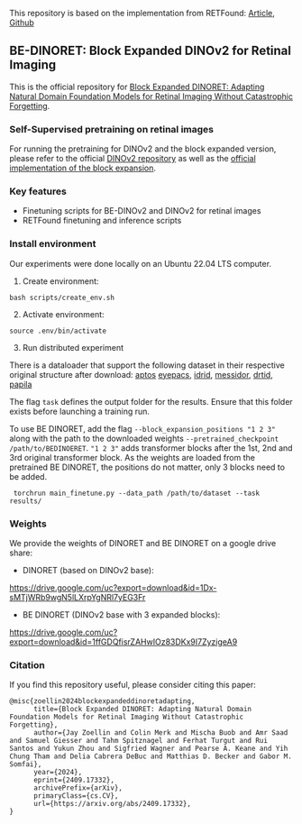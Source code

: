 This repository is based on the implementation from RETFound: [Article](https://www.nature.com/articles/s41586-023-06555-x), [Github](https://github.com/rmaphoh/RETFound_MAE.git)

## BE-DINORET: Block Expanded DINOv2 for Retinal Imaging
This is the official repository for [Block Expanded DINORET: Adapting Natural Domain Foundation Models for Retinal Imaging Without Catastrophic Forgetting](https://arxiv.org/abs/2409.17332).

### Self-Supervised pretraining on retinal images
For running the pretraining for DINOv2 and the block expanded version, please refer to the official [DINOv2 repository](https://github.com/facebookresearch/dinov2.git) as well as the [official implementation of the block expansion](https://github.com/TencentARC/LLaMA-Pro.git).

### Key features

- Finetuning scripts for BE-DINOv2 and DINOv2 for retinal images
- RETFound finetuning and inference scripts

### Install environment

Our experiments were done locally on an Ubuntu 22.04 LTS computer.

1. Create environment:

```
bash scripts/create_env.sh
```

2. Activate environment:
```
source .env/bin/activate
```


3. Run distributed experiment

There is a dataloader that support the following dataset in their respective original structure after download: [aptos](https://www.kaggle.com/competitions/aptos2019-blindness-detection) [eyepacs](https://www.kaggle.com/competitions/diabetic-retinopathy-detection/data), [idrid](https://ieee-dataport.org/open-access/indian-diabetic-retinopathy-image-dataset-idrid), [messidor](https://www.adcis.net/en/third-party/messidor2/), [drtid](https://github.com/fdu-vts/drtid), [papila](https://figshare.com/articles/dataset/PAPILA/14798004/1?file=28454352)

The flag ```task``` defines the output folder for the results. Ensure that this folder exists before launching a training run.

To use BE DINORET, add the flag ```--block_expansion_positions "1 2 3"``` along with the path to the downloaded weights ```--pretrained_checkpoint /path/to/BEDINOERET```. ```"1 2 3"``` adds transformer blocks after the 1st, 2nd and 3rd original transformer block. As the weights are loaded from the pretrained BE DINORET, the positions do not matter, only 3 blocks need to be added.  

```
 torchrun main_finetune.py --data_path /path/to/dataset --task results/
```

### Weights

We provide the weights of DINORET and BE DINORET on a google drive share:

- DINORET (based on DINOv2 base):

https://drive.google.com/uc?export=download&id=1Dx-sMTjWRb9wgN5lLXrpYgNRl7yEG3Fr
- BE DINORET (DINOv2 base with 3 expanded blocks):

https://drive.google.com/uc?export=download&id=1ffGDQfisrZAHwIOz83DKx9I7ZyzigeA9


### Citation

If you find this repository useful, please consider citing this paper:
```
@misc{zoellin2024blockexpandeddinoretadapting,
      title={Block Expanded DINORET: Adapting Natural Domain Foundation Models for Retinal Imaging Without Catastrophic Forgetting}, 
      author={Jay Zoellin and Colin Merk and Mischa Buob and Amr Saad and Samuel Giesser and Tahm Spitznagel and Ferhat Turgut and Rui Santos and Yukun Zhou and Sigfried Wagner and Pearse A. Keane and Yih Chung Tham and Delia Cabrera DeBuc and Matthias D. Becker and Gabor M. Somfai},
      year={2024},
      eprint={2409.17332},
      archivePrefix={arXiv},
      primaryClass={cs.CV},
      url={https://arxiv.org/abs/2409.17332}, 
}
```


